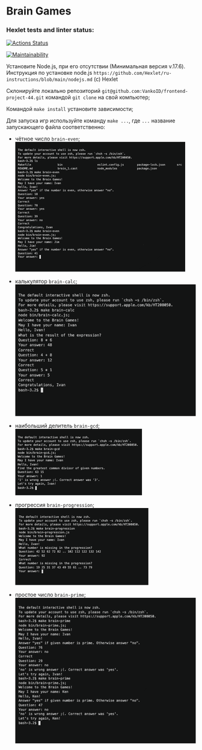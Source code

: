 # Brain Games

### Hexlet tests and linter status:
[![Actions Status](https://github.com/VankoID/frontend-project-44/actions/workflows/hexlet-check.yml/badge.svg)](https://github.com/VankoID/frontend-project-44/actions)

[![Maintainability](https://api.codeclimate.com/v1/badges/9a9e60aa7b0fc6bbce1b/maintainability)](https://codeclimate.com/github/VankoID/frontend-project-44/maintainability)

Установите Node.js, при его отсутствии (Минимальная версия v.17.6). Инструкция по установке node.js `https://github.com/Hexlet/ru-instructions/blob/main/nodejs.md` (c) Hexlet

Склонируйте локально репозиторий `git@github.com:VankoID/frontend-project-44.git` командой `git clone` на свой компьютер;

Командой `make install` установите зависимости;

Для запуска игр используйте команду `make ...`, где `...` название запускающего файла соответственно:
 
- чётное число `brain-even`;
![brain-even](/asciinemas/brain-even.png)

- калькулятор `brain-calc`;
![brain-calc](/asciinemas/brain-calc.png)

- наибольший делитель `brain-gcd`;
![brain-gcd](/asciinemas/brain-gcd.png)

- прогрессия `brain-progression`;
![brain-progression](/asciinemas/brain-progression.png)

- простое число `brain-prime`;
![brain-prime](/asciinemas/brain-prime.png)
